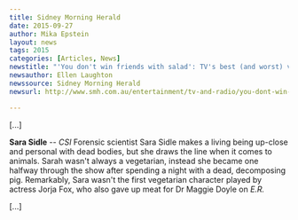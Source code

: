 ```yaml
---
title: Sidney Morning Herald
date: 2015-09-27
author: Mika Epstein
layout: news
tags: 2015
categories: [Articles, News]
newstitle: "'You don't win friends with salad': TV's best (and worst) vegetarians"
newsauthor: Ellen Laughton  
newssource: Sidney Morning Herald  
newsurl: http://www.smh.com.au/entertainment/tv-and-radio/you-dont-win-friends-with-saladtvs-best-and-worst-vegetarians-20150921-gjpo0b.html  

---
```


[...]

**Sara Sidle** -- _CSI_ Forensic scientist Sara Sidle makes a living being up-close and personal with dead bodies, but she draws the line when it comes to animals. Sarah wasn't always a vegetarian, instead she became one halfway through the show after spending a night with a dead, decomposing pig. Remarkably, Sara wasn't the first vegetarian character played by actress Jorja Fox, who also gave up meat for Dr Maggie Doyle on _E.R._

[...]  
